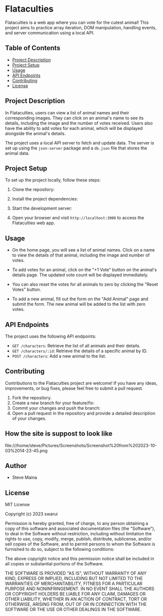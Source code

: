 # Flataculties

Flataculties is a web app where you can vote for the cutest animal! This project aims to practice array iteration, DOM manipulation, handling events, and server communication using a local API.

## Table of Contents
- [Project Description](#project-description)
- [Project Setup](#project-setup)
- [Usage](#usage)
- [API Endpoints](#api-endpoints)
- [Contributing](#contributing)
- [License](#license)

## Project Description

In Flataculties, users can view a list of animal names and their corresponding images. They can click on an animal's name to see its details, including the image and the number of votes received. Users also have the ability to add votes for each animal, which will be displayed alongside the animal's details.

The project uses a local API server to fetch and update data. The server is set up using the `json-server` package and a `db.json` file that stores the animal data.

## Project Setup

To set up the project locally, follow these steps:

1. Clone the repository:

2. Install the project dependencies:

3. Start the development server:

4. Open your browser and visit `http://localhost:3000` to access the Flataculties web app.

## Usage

- On the home page, you will see a list of animal names. Click on a name to view the details of that animal, including the image and number of votes.

- To add votes for an animal, click on the "+1 Vote" button on the animal's details page. The updated vote count will be displayed immediately.

- You can also reset the votes for all animals to zero by clicking the "Reset Votes" button.

- To add a new animal, fill out the form on the "Add Animal" page and submit the form. The new animal will be added to the list with zero votes.

## API Endpoints

The project uses the following API endpoints:

- `GET /characters`: Retrieve the list of all animals and their details.
- `GET /characters/:id`: Retrieve the details of a specific animal by ID.
- `POST /characters`: Add a new animal to the list.

## Contributing

Contributions to the Flataculties project are welcome! If you have any ideas, improvements, or bug fixes, please feel free to submit a pull request.

1. Fork the repository.
2. Create a new branch for your feature/fix:
3. Commit your changes and push the branch:
4. Open a pull request in the repository and provide a detailed description of your changes.
## How the site is suppost to look like

file:///home/steve/Pictures/Screenshots/Screenshot%20from%202023-10-03%2014-23-45.png

## Author

- Steve Maina

## License

MIT License

Copyright (c) 2023 swarui

Permission is hereby granted, free of charge, to any person obtaining a copy
of this software and associated documentation files (the "Software"), to deal
in the Software without restriction, including without limitation the rights
to use, copy, modify, merge, publish, distribute, sublicense, and/or sell
copies of the Software, and to permit persons to whom the Software is
furnished to do so, subject to the following conditions:

The above copyright notice and this permission notice shall be included in all
copies or substantial portions of the Software.

THE SOFTWARE IS PROVIDED "AS IS", WITHOUT WARRANTY OF ANY KIND, EXPRESS OR
IMPLIED, INCLUDING BUT NOT LIMITED TO THE WARRANTIES OF MERCHANTABILITY,
FITNESS FOR A PARTICULAR PURPOSE AND NONINFRINGEMENT. IN NO EVENT SHALL THE
AUTHORS OR COPYRIGHT HOLDERS BE LIABLE FOR ANY CLAIM, DAMAGES OR OTHER
LIABILITY, WHETHER IN AN ACTION OF CONTRACT, TORT OR OTHERWISE, ARISING FROM,
OUT OF OR IN CONNECTION WITH THE SOFTWARE OR THE USE OR OTHER DEALINGS IN THE
SOFTWARE.

